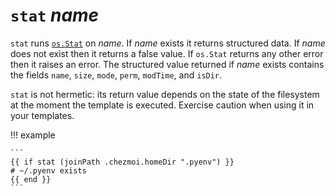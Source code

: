 # `stat` *name*

`stat` runs [`os.Stat`](https://pkg.go.dev/os#File.Stat) on *name*. If *name*
exists it returns structured data. If *name* does not exist then it returns a
false value. If `os.Stat` returns any other error then it raises an error. The
structured value returned if *name* exists contains the fields `name`, `size`,
`mode`, `perm`, `modTime`, and `isDir`.

`stat` is not hermetic: its return value depends on the state of the filesystem
at the moment the template is executed. Exercise caution when using it in your
templates.

!!! example

    ```
    {{ if stat (joinPath .chezmoi.homeDir ".pyenv") }}
    # ~/.pyenv exists
    {{ end }}
    ```
